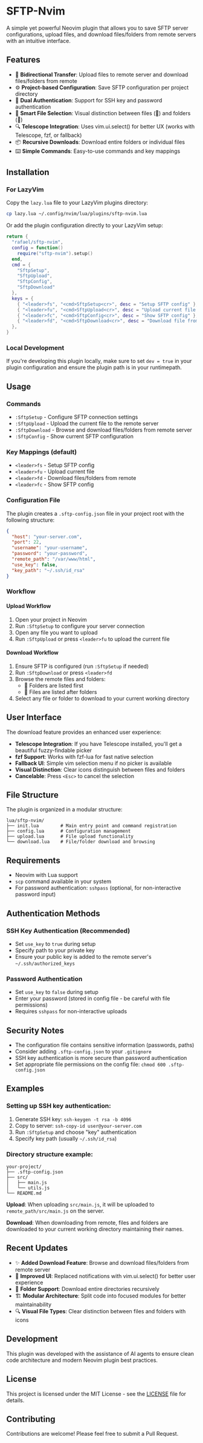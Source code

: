 # SFTP-Nvim

A simple yet powerful Neovim plugin that allows you to save SFTP server configurations, upload files, and download files/folders from remote servers with an intuitive interface.

## Features

- 📁 **Bidirectional Transfer**: Upload files to remote server and download files/folders from remote
- ⚙️ **Project-based Configuration**: Save SFTP configuration per project directory
- 🔐 **Dual Authentication**: Support for SSH key and password authentication
- 🎯 **Smart File Selection**: Visual distinction between files (📄) and folders (📁)
- 🔍 **Telescope Integration**: Uses vim.ui.select() for better UX (works with Telescope, fzf, or fallback)
- 📦 **Recursive Downloads**: Download entire folders or individual files
- ⌨️ **Simple Commands**: Easy-to-use commands and key mappings

## Installation

### For LazyVim

Copy the `lazy.lua` file to your LazyVim plugins directory:

```bash
cp lazy.lua ~/.config/nvim/lua/plugins/sftp-nvim.lua
```

Or add the plugin configuration directly to your LazyVim setup:

```lua
return {
  "rafael/sftp-nvim",
  config = function()
    require("sftp-nvim").setup()
  end,
  cmd = {
    "SftpSetup",
    "SftpUpload", 
    "SftpConfig",
    "SftpDownload"
  },
  keys = {
    { "<leader>fs", "<cmd>SftpSetup<cr>", desc = "Setup SFTP config" },
    { "<leader>fu", "<cmd>SftpUpload<cr>", desc = "Upload current file via SFTP" },
    { "<leader>fc", "<cmd>SftpConfig<cr>", desc = "Show SFTP config" },
    { "<leader>fd", "<cmd>SftpDownload<cr>", desc = "Download file from remote via SFTP" },
  },
}
```

### Local Development

If you're developing this plugin locally, make sure to set `dev = true` in your plugin configuration and ensure the plugin path is in your runtimepath.

## Usage

### Commands

- `:SftpSetup` - Configure SFTP connection settings
- `:SftpUpload` - Upload the current file to the remote server
- `:SftpDownload` - Browse and download files/folders from remote server
- `:SftpConfig` - Show current SFTP configuration

### Key Mappings (default)

- `<leader>fs` - Setup SFTP config
- `<leader>fu` - Upload current file
- `<leader>fd` - Download files/folders from remote
- `<leader>fc` - Show SFTP config

### Configuration File

The plugin creates a `.sftp-config.json` file in your project root with the following structure:

```json
{
  "host": "your-server.com",
  "port": 22,
  "username": "your-username",
  "password": "your-password",
  "remote_path": "/var/www/html",
  "use_key": false,
  "key_path": "~/.ssh/id_rsa"
}
```

### Workflow

#### Upload Workflow
1. Open your project in Neovim
2. Run `:SftpSetup` to configure your server connection
3. Open any file you want to upload
4. Run `:SftpUpload` or press `<leader>fu` to upload the current file

#### Download Workflow
1. Ensure SFTP is configured (run `:SftpSetup` if needed)
2. Run `:SftpDownload` or press `<leader>fd`
3. Browse the remote files and folders:
   - 📁 Folders are listed first
   - 📄 Files are listed after folders
4. Select any file or folder to download to your current working directory

## User Interface

The download feature provides an enhanced user experience:

- **Telescope Integration**: If you have Telescope installed, you'll get a beautiful fuzzy-findable picker
- **fzf Support**: Works with fzf-lua for fast native selection
- **Fallback UI**: Simple vim selection menu if no picker is available
- **Visual Distinction**: Clear icons distinguish between files and folders
- **Cancelable**: Press `<Esc>` to cancel the selection

## File Structure

The plugin is organized in a modular structure:

```
lua/sftp-nvim/
├── init.lua        # Main entry point and command registration
├── config.lua      # Configuration management
├── upload.lua      # File upload functionality  
└── download.lua    # File/folder download and browsing
```

## Requirements

- Neovim with Lua support
- `scp` command available in your system
- For password authentication: `sshpass` (optional, for non-interactive password input)

## Authentication Methods

### SSH Key Authentication (Recommended)
- Set `use_key` to `true` during setup
- Specify path to your private key
- Ensure your public key is added to the remote server's `~/.ssh/authorized_keys`

### Password Authentication
- Set `use_key` to `false` during setup
- Enter your password (stored in config file - be careful with file permissions)
- Requires `sshpass` for non-interactive uploads

## Security Notes

- The configuration file contains sensitive information (passwords, paths)
- Consider adding `.sftp-config.json` to your `.gitignore`
- SSH key authentication is more secure than password authentication
- Set appropriate file permissions on the config file: `chmod 600 .sftp-config.json`

## Examples

### Setting up SSH key authentication:
1. Generate SSH key: `ssh-keygen -t rsa -b 4096`
2. Copy to server: `ssh-copy-id user@your-server.com`
3. Run `:SftpSetup` and choose "key" authentication
4. Specify key path (usually `~/.ssh/id_rsa`)

### Directory structure example:
```
your-project/
├── .sftp-config.json
├── src/
│   ├── main.js
│   └── utils.js
└── README.md
```

**Upload**: When uploading `src/main.js`, it will be uploaded to `remote_path/src/main.js` on the server.

**Download**: When downloading from remote, files and folders are downloaded to your current working directory maintaining their names.

## Recent Updates

- ✨ **Added Download Feature**: Browse and download files/folders from remote server
- 🎨 **Improved UI**: Replaced notifications with vim.ui.select() for better user experience  
- 📁 **Folder Support**: Download entire directories recursively
- 🏗️ **Modular Architecture**: Split code into focused modules for better maintainability
- 🔍 **Visual File Types**: Clear distinction between files and folders with icons

## Development

This plugin was developed with the assistance of AI agents to ensure clean code architecture and modern Neovim plugin best practices.

## License

This project is licensed under the MIT License - see the [LICENSE](LICENSE) file for details.

## Contributing

Contributions are welcome! Please feel free to submit a Pull Request.
